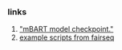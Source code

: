 ### links
1. ["mBART model checkpoint."](https://huggingface.co/facebook/mbart-large-50-many-to-many-mmt) 
2. [example scripts from fairseq](https://github.com/facebookresearch/fairseq/tree/main/examples/mbart)

